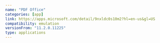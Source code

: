 ```yaml
---
name: "PDF Office"
categories: [app]
link: https://apps.microsoft.com/detail/9nxldc0s10m2?hl=en-us&gl=US
compatibility: emulation
versionFrom: "11.2.0.11225"
type: applications
---
```


